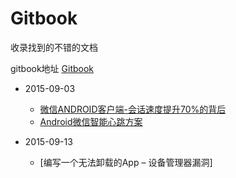 # Gitbook

收录找到的不错的文档

gitbook地址 [Gitbook](http://dodola.gitbooks.io/gitbook/content/)


* 2015-09-03
   * [微信ANDROID客户端-会话速度提升70%的背后](2015-09-03/weixin_android1.md)
   * [Android微信智能心跳方案](2015-09-03/weixin_android1.md)
   
* 2015-09-13   
   * [编写一个无法卸载的App – 设备管理器漏洞]